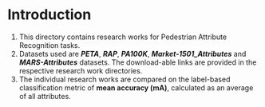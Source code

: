 # Introduction
1. This directory contains research works for Pedestrian Attribute Recognition tasks.
2. Datasets used are ***PETA***, ***RAP***, ***PA100K***, ***Market-1501_Attributes*** and ***MARS-Attributes*** datasets. The download-able links are provided in the respective research work directories.
3. The individual research works are compared on the label-based classification metric of **mean accuracy (mA)**, calculated as an average of all attributes.
